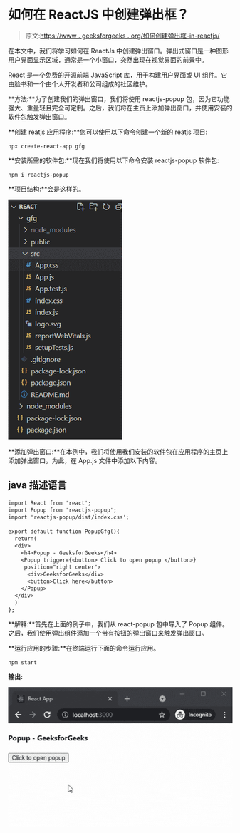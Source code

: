 # 如何在 ReactJS 中创建弹出框？

> 原文:[https://www . geeksforgeeks . org/如何创建弹出框-in-reactjs/](https://www.geeksforgeeks.org/how-to-create-popup-box-in-reactjs/)

在本文中，我们将学习如何在 ReactJs 中创建弹出窗口。弹出式窗口是一种图形用户界面显示区域，通常是一个小窗口，突然出现在视觉界面的前景中。

React 是一个免费的开源前端 JavaScript 库，用于构建用户界面或 UI 组件。它由脸书和一个由个人开发者和公司组成的社区维护。

**方法:**为了创建我们的弹出窗口，我们将使用 reactjs-popup 包，因为它功能强大、重量轻且完全可定制。之后，我们将在主页上添加弹出窗口，并使用安装的软件包触发弹出窗口。

**创建 reatjs 应用程序:**您可以使用以下命令创建一个新的 reatjs 项目:

```
npx create-react-app gfg
```

**安装所需的软件包:**现在我们将使用以下命令安装 reactjs-popup 软件包:

```
npm i reactjs-popup
```

**项目结构:**会是这样的。

![](img/119fc822f2ab930c763dd04057c3dcfa.png)

**添加弹出窗口:**在本例中，我们将使用我们安装的软件包在应用程序的主页上添加弹出窗口。为此，在 App.js 文件中添加以下内容。

## java 描述语言

```
import React from 'react';
import Popup from 'reactjs-popup';
import 'reactjs-popup/dist/index.css';

export default function PopupGfg(){
  return(
  <div>
    <h4>Popup - GeeksforGeeks</h4>
    <Popup trigger={<button> Click to open popup </button>} 
     position="right center">
      <div>GeeksforGeeks</div>
      <button>Click here</button>
    </Popup>
  </div>
  )
};
```

**解释:**首先在上面的例子中，我们从 react-popup 包中导入了 Popup 组件。之后，我们使用弹出组件添加一个带有按钮的弹出窗口来触发弹出窗口。

**运行应用的步骤:**在终端运行下面的命令运行应用。

```
npm start
```

**输出:**

![](img/bab3b0e3899d409b2a285a0e71e2bcac.png)